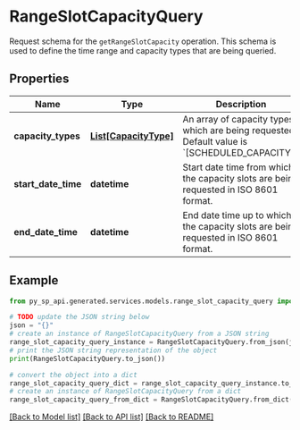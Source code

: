 # RangeSlotCapacityQuery

Request schema for the `getRangeSlotCapacity` operation. This schema is used to define the time range and capacity types that are being queried.

## Properties

Name | Type | Description | Notes
------------ | ------------- | ------------- | -------------
**capacity_types** | [**List[CapacityType]**](CapacityType.md) | An array of capacity types which are being requested. Default value is &#x60;[SCHEDULED_CAPACITY]&#x60;. | [optional] 
**start_date_time** | **datetime** | Start date time from which the capacity slots are being requested in ISO 8601 format. | 
**end_date_time** | **datetime** | End date time up to which the capacity slots are being requested in ISO 8601 format. | 

## Example

```python
from py_sp_api.generated.services.models.range_slot_capacity_query import RangeSlotCapacityQuery

# TODO update the JSON string below
json = "{}"
# create an instance of RangeSlotCapacityQuery from a JSON string
range_slot_capacity_query_instance = RangeSlotCapacityQuery.from_json(json)
# print the JSON string representation of the object
print(RangeSlotCapacityQuery.to_json())

# convert the object into a dict
range_slot_capacity_query_dict = range_slot_capacity_query_instance.to_dict()
# create an instance of RangeSlotCapacityQuery from a dict
range_slot_capacity_query_from_dict = RangeSlotCapacityQuery.from_dict(range_slot_capacity_query_dict)
```
[[Back to Model list]](../README.md#documentation-for-models) [[Back to API list]](../README.md#documentation-for-api-endpoints) [[Back to README]](../README.md)


